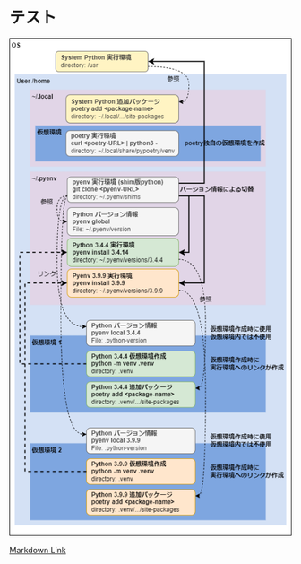 <!--
title: テスト
tags:  test
-->
# テスト

![Image Link](qiita/img/python_dev_env.drawio.png)

[Markdown Link](qiita/io_monad_story.md)
